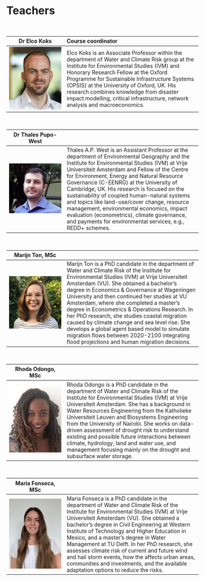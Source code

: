 # Teachers

<style>
table th:first-of-type {
    width: 30%;
}
table th:nth-of-type(2) {
    width: 70%;
}

</style>

&nbsp;
&nbsp;

|Dr Elco Koks|Course coordinator|
|:-:|:--|
| <img src="../_static/images/Elco.jpg" class="bg-primary" width="150px"> |Elco Koks is an Associate Professor within the department of Water and Climate Risk group at the Institute for Environmental Studies (IVM) and Honorary Research Fellow at the Oxford Programme for Sustainable Infrastructure Systems (OPSIS) at the University of Oxford, UK. His research combines knowledge from disaster impact modelling, critical infrastructure, network analysis and macroeconomics.|
  
&nbsp;
&nbsp;  

|Dr Thales Pupo-West||
|:-:|:--|
|<img src="../_static/images/Thales.jpg"  class="bg-primary" width="150px">|Thales A.P. West is an Assistant Professor at the department of Environmental Geography and the Institute for Environmental Studies (IVM) at Vrije Universiteit Amsterdam and Fellow of the Centre for Environment, Energy and Natural Resource Governance (C-EENRG) at the University of Cambridge, UK. His research is focused on the sustainability of coupled human-natural systems and topics like land-use/cover change, resource management, environmental economics, impact evaluation (econometrics), climate governance, and payments for environmental services, e.g., REDD+ schemes.|

&nbsp;
&nbsp;  

|Marijn Ton, MSc||
|:-:|:--|
|<img src="../_static/images/Marijn.jpg" class="bg-primary" width="150px">|Marijn Ton is a PhD candidate in the department of Water and Climate Risk of the Institute for Environmental Studies (IVM) at Vrije Universiteit Amsterdam (VU). She obtained a bachelor’s degree in Economics & Governance at Wageningen University and then continued her studies at VU Amsterdam, where she completed a master’s degree in Econometrics & Operations Research. In her PhD research, she studies coastal migration caused by climate change and sea level rise. She develops a global agent based model to simulate migration flows between 2020-2100 integrating flood projections and human migration decisions.|

&nbsp;
&nbsp;  

|Rhoda Odongo, MSc||
|:-:|:--|
|<img src="../_static/images/Rhoda.jpg" class="bg-primary" width="150px">|Rhoda Odongo is a PhD candidate in the department of Water and Climate Risk of the Institute for Environmental Studies (IVM) at Vrije Universiteit Amsterdam. She has a background in Water Resources Engineering from the Katholieke Universiteit Leuven and Biosystems Engineering from the University of Nairobi. She works on data-driven assessment of drought risk to understand existing and possible future interactions between climate, hydrology, land and water use, and management focusing mainly on the drought and subsurface water storage.

&nbsp;
&nbsp;  

|Maria Fonseca, MSc||
|:-:|:--|
|<img src="../_static/images/Maria.jpg" class="bg-primary" width="150px">|Maria Fonseca is a PhD candidate in the department of Water and Climate Risk of the Institute for Environmental Studies (IVM) at Vrije Universiteit Amsterdam (VU). She obtained a bachelor’s degree in Civil Engineering at Western Institute of Technology and Higher Education in Mexico, and a master’s degree in Water Management at TU Delft. In her PhD research, she assesses climate risk of current and future wind and hail storm events, how the affects urban areas, communities and investments, and the available adaptation options to reduce the risks. |